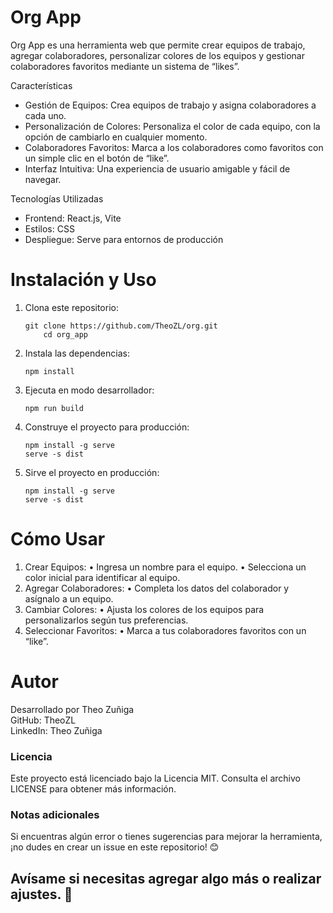 # Org App

Org App es una herramienta web que permite crear equipos de trabajo, agregar colaboradores, personalizar colores de los equipos y gestionar colaboradores favoritos mediante un sistema de “likes”.

Características
* Gestión de Equipos: Crea equipos de trabajo y asigna colaboradores a cada uno.
* Personalización de Colores: Personaliza el color de cada equipo, con la opción de cambiarlo en cualquier momento.
* Colaboradores Favoritos: Marca a los colaboradores como favoritos con un simple clic en el botón de “like”.
* Interfaz Intuitiva: Una experiencia de usuario amigable y fácil de navegar.
 
Tecnologías Utilizadas
* Frontend: React.js, Vite
* Estilos: CSS
* Despliegue: Serve para entornos de producción

# Instalación y Uso

1. 	Clona este repositorio:

	   	git clone https://github.com/TheoZL/org.git
       		cd org_app
2.	Instala las dependencias:

		npm install
3.	Ejecuta en modo desarrollador:
   
   		npm run build
4.	Construye el proyecto para producción:

   		npm install -g serve
		serve -s dist
5.	Sirve el proyecto en producción:
   
		npm install -g serve
		serve -s dist

# Cómo Usar
1.	Crear Equipos:
	•	Ingresa un nombre para el equipo.
	•	Selecciona un color inicial para identificar al equipo.
2.	Agregar Colaboradores:
	•	Completa los datos del colaborador y asígnalo a un equipo.
3.	Cambiar Colores:
	•	Ajusta los colores de los equipos para personalizarlos según tus preferencias.
4.	Seleccionar Favoritos:
	•	Marca a tus colaboradores favoritos con un “like”.

# Autor

Desarrollado por Theo Zuñiga  
GitHub: TheoZL  
LinkedIn: Theo Zuñiga

### Licencia
Este proyecto está licenciado bajo la Licencia MIT. Consulta el archivo LICENSE para obtener más información.
### Notas adicionales
Si encuentras algún error o tienes sugerencias para mejorar la herramienta, ¡no dudes en crear un issue en este repositorio! 😊
 
## Avísame si necesitas agregar algo más o realizar ajustes. 🚀
